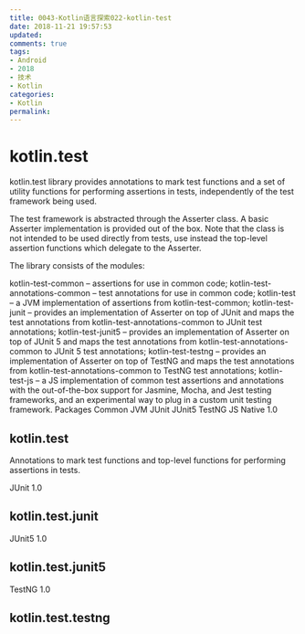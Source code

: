 ```yaml
---
title: 0043-Kotlin语言探索022-kotlin-test
date: 2018-11-21 19:57:53
updated:
comments: true
tags: 
- Android 
- 2018 
- 技术
- Kotlin
categories:	
- Kotlin
permalink:
---
```


# kotlin.test

kotlin.test library provides annotations to mark test functions and a set of utility functions for performing assertions in tests, independently of the test framework being used.

The test framework is abstracted through the Asserter class. A basic Asserter implementation is provided out of the box. Note that the class is not intended to be used directly from tests, use instead the top-level assertion functions which delegate to the Asserter.

The library consists of the modules:

kotlin-test-common – assertions for use in common code;
kotlin-test-annotations-common – test annotations for use in common code;
kotlin-test – a JVM implementation of assertions from kotlin-test-common;
kotlin-test-junit – provides an implementation of Asserter on top of JUnit and maps the test annotations from kotlin-test-annotations-common to JUnit test annotations;
kotlin-test-junit5 – provides an implementation of Asserter on top of JUnit 5 and maps the test annotations from kotlin-test-annotations-common to JUnit 5 test annotations;
kotlin-test-testng – provides an implementation of Asserter on top of TestNG and maps the test annotations from kotlin-test-annotations-common to TestNG test annotations;
kotlin-test-js – a JS implementation of common test assertions and annotations with the out-of-the-box support for Jasmine, Mocha, and Jest testing frameworks, and an experimental way to plug in a custom unit testing framework.
Packages
Common
JVM
JUnit
JUnit5
TestNG
JS
Native
1.0
## kotlin.test
Annotations to mark test functions and top-level functions for performing assertions in tests.

JUnit
1.0
## kotlin.test.junit
JUnit5
1.0
## kotlin.test.junit5
TestNG
1.0
## kotlin.test.testng
